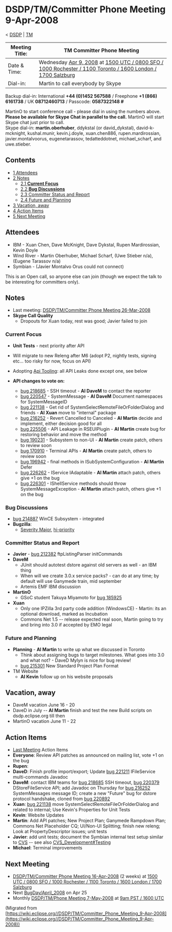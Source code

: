 

DSDP/TM/Committer Phone Meeting 9-Apr-2008
==========================================

< [DSDP](./DSDP "DSDP")‎ | [TM](./DSDP/TM "DSDP/TM")

| Meeting Title: | **TM Committer Phone Meeting** |
| --- | --- |
| Date & Time: | Wednesday [Apr 9, 2008](./index.php?title=Apr_9,_2008&action=edit&redlink=1 "Apr 9, 2008 (page does not exist)") at [1500 UTC / 0800 SFO / 1000 Rochester / 1100 Toronto / 1600 London / 1700 Salzburg](http://www.timeanddate.com/worldclock/meetingdetails.html?year=2008&month=4&day=9&hour=15&min=00&sec=0&p1=224&p2=159&p3=250&p4=136&p5=223&iv=1800) |
| Dial-in: | Martin to call everybody by Skype |

Backup dial-in: International **+44 (0)1452 567588** / Freephone **+1 (866) 6161738** / UK **08712460713** / Passcode: **0587322148 #**

MartinO to start conference call - please dial in using the numbers above.  
**Please be available for Skype Chat in parallel to the call.** MartinO will start Skype chat just prior to call.  
Skype dial-in: **martin.oberhuber**, ddykstal (or david\_dykstal), david-k-mcknight, kushal.munir, kevin.j.doyle, xuan.chen886, rupen.mardirossian, javier.montalvoorus, eugenetarassov, tedatteddotnet, michael\_scharf, and uwe.stieber.  

Contents
--------

*   [1 Attendees](#Attendees)
*   [2 Notes](#Notes)
    *   [2.1 **Current Focus**](#Current-Focus)
    *   [2.2 **Bug Discussions**](#Bug-Discussions)
    *   [2.3 Committer Status and Report](#Committer-Status-and-Report)
    *   [2.4 Future and Planning](#Future-and-Planning)
*   [3 Vacation, away](#Vacation.2C-away)
*   [4 Action Items](#Action-Items)
*   [5 Next Meeting](#Next-Meeting)

Attendees
---------

*   IBM - Xuan Chen, Dave McKnight, Dave Dykstal, Rupen Mardirossian, Kevin Doyle
*   Wind River - Martin Oberhuber, Michael Scharf, (Uwe Stieber n/a), (Eugene Tarassov n/a)
*   Symbian - (Javier Montalvo Orus could not connect)

This is an Open call, so anyone else can join (though we expect the talk to be interesting for committers only).

Notes
-----

*   Last meeting: [DSDP/TM/Committer Phone Meeting 26-Mar-2008](./DSDP/TM/Committer_Phone_Meeting_26-Mar-2008 "DSDP/TM/Committer Phone Meeting 26-Mar-2008")
*   **Skype Call Quality**
    *   Dropouts for Xuan today, rest was good; Javier failed to join

### **Current Focus**

*   **Unit Tests** \- next priority after API
*   Will migrate to new Releng after M6 (adopt P2, nightly tests, signing etc... too risky for now, focus on API)
*   Adopting [Api Tooling](./Api_Tooling "Api Tooling"): all API Leaks done except one, see below

*   **API changes to vote on:**
    *   [bug 218685](https://bugs.eclipse.org/bugs/show_bug.cgi?id=218685) \- SSH timeout - **AI DaveM** to contact the reporter
    *   [bug 220547](https://bugs.eclipse.org/bugs/show_bug.cgi?id=220547) \- SystemMessage - **AI DaveM** Document namespaces for SystemMessageID
    *   [bug 221138](https://bugs.eclipse.org/bugs/show_bug.cgi?id=221138) \- Get rid of SystemSelectRemoteFileOrFolderDialog and friends - **AI Xuan** move to "internal" package
    *   [bug 216252](https://bugs.eclipse.org/bugs/show_bug.cgi?id=216252) \- Revert Cancelled to Canceled - **AI Martin** decide and implement, either decision good for all
    *   [bug 225506](https://bugs.eclipse.org/bugs/show_bug.cgi?id=225506) \- API Leakage in RSEUIPlugin - **AI Martin** create bug for restoring behavior and move the method
    *   [bug 190231](https://bugs.eclipse.org/bugs/show_bug.cgi?id=190231) \- Subsystem to non-UI - **AI Martin** create patch, others to review soon
    *   [bug 170910](https://bugs.eclipse.org/bugs/show_bug.cgi?id=170910) \- Terminal APIs - **AI Martin** create patch, others to review soon
    *   [bug 196942](https://bugs.eclipse.org/bugs/show_bug.cgi?id=196942) \- final methods in ISubSystemConfiguration - **AI Martin** Defer
    *   [bug 226262](https://bugs.eclipse.org/bugs/show_bug.cgi?id=226262) \- IService IAdaptable - **AI Martin** attach patch, others give +1 on the bug
    *   [bug 226301](https://bugs.eclipse.org/bugs/show_bug.cgi?id=226301) \- IShellService methods should throw SystemMessageException - **AI Martin** attach patch, others give +1 on the bug

### **Bug Discussions**

*   [bug 214887](https://bugs.eclipse.org/bugs/show_bug.cgi?id=214887) WinCE Subsystem - integrated
*   **Bugzilla**:
    *   [Severity Major](https://bugs.eclipse.org/bugs/buglist.cgi?query_format=advanced&classification=DSDP&product=Target+Management&bug_status=UNCONFIRMED&bug_status=NEW&bug_status=ASSIGNED&bug_status=REOPENED&bug_severity=blocker&bug_severity=critical&bug_severity=major&cmdtype=doit), [hi-priority](https://bugs.eclipse.org/bugs/buglist.cgi?query_format=advanced&classification=DSDP&product=Target+Management&bug_status=UNCONFIRMED&bug_status=NEW&bug_status=ASSIGNED&bug_status=REOPENED&cmdtype=doit&field0-0-0=priority&type0-0-0=regexp&value0-0-0=P%5B12%5D&field0-0-1=bug_severity&type0-0-1=regexp&value0-0-1=blocker%7Ccritical%7Cmajor)

### Committer Status and Report

*   **Javier** \- [bug 212382](https://bugs.eclipse.org/bugs/show_bug.cgi?id=212382) ftpListingParser initCommands
*   **DaveM**
    *   JUnit should autotest dstore against old servers as well - an IBM thing
    *   When will we create 3.0.x service packs? - can do at any time; by default will use Ganymede train, mid september
    *   Artemis EMF IBM discussion
*   **MartinO**
    *   GSoC student Takuya Miyamoto for [bug 185925](https://bugs.eclipse.org/bugs/show_bug.cgi?id=185925)
*   **Xuan**
    *   Only one IPZilla 3rd party code addition (WindowsCE) - Martin: its an optional download, marked as Incubation
    *   Commons Net 1.5 -- release expected real soon, Martin going to try and bring into 3.0 if accepted by EMO legal

### Future and Planning

*   **Planning** \- **AI Martin** to write up what we discussed in Toronto
    *   Think about assigning bugs to target milestones. What goes into 3.0 and what not? - DaveD Mylyn is nice for bug review!
    *   [bug 215301](https://bugs.eclipse.org/bugs/show_bug.cgi?id=215301) New Standard Project Plan Format
*   TM Website
    *   **AI Kevin** follow up on his website proposals

Vacation, away
--------------

*   DaveM vacation June 16 - 20
*   DaveD in July -- **AI Martin** finish and test the new Build scripts on dsdp.eclipse.org till then
*   MartinO vacation June 11 - 22

Action Items
------------

*   [Last Meeting](./DSDP/TM/Committer_Phone_Meeting_26-Mar-2008#Action_Items "DSDP/TM/Committer Phone Meeting 26-Mar-2008") Action Items
*   **Everyone**: Review API patches as announced on mailing list, vote +1 on the bug
*   **Rupen**:
*   **DaveD**: Finish profile import/export; Update [bug 221211](https://bugs.eclipse.org/bugs/show_bug.cgi?id=221211) IFileService multi-commands Javadoc
*   **DaveM**: contact IBM teams for [bug 218685](https://bugs.eclipse.org/bugs/show_bug.cgi?id=218685) SSH timeout, [bug 220379](https://bugs.eclipse.org/bugs/show_bug.cgi?id=220379) DStoreFileService API; add Javadoc on Thursday for [bug 216252](https://bugs.eclipse.org/bugs/show_bug.cgi?id=216252) SystemMessages message ID; create a new "Future" bug for dstore protocol handshake, cloned from [bug 220892](https://bugs.eclipse.org/bugs/show_bug.cgi?id=220892)
*   **Xuan**: [bug 221138](https://bugs.eclipse.org/bugs/show_bug.cgi?id=221138) move SystemSelectRemoteFileOrFolderDialog and related to internal; Use Kevin's Properties for Unit Tests
*   **Kevin**: Website Updates
*   **Martin**: Add API patches; New Project Plan; Ganymede Rampdown Plan; Commons Net Placeholder CQ; UI/Non-UI Splitting; finish new releng; Look at PropertyDescriptor issues; unit tests
*   **Javier**: add unit tests; document the Symbian internal test setup similar to [CVS](https://bugs.eclipse.org/bugs/show_bug.cgi?id=204138#c20) \-\- see also [CVS_Development#Testing](./CVS_Development#Testing "CVS Development")
*   **Michael**: Terminal improvements

Next Meeting
------------

*   [DSDP/TM/Committer Phone Meeting 16-Apr-2008](./DSDP/TM/Committer_Phone_Meeting_16-Apr-2008 "DSDP/TM/Committer Phone Meeting 16-Apr-2008") (2 weeks) at [1500 UTC / 0800 SFO / 1000 Rochester / 1100 Toronto / 1600 London / 1700 Salzburg](http://www.timeanddate.com/worldclock/meetingdetails.html?year=2008&month=4&day=16&hour=15&min=00&sec=0&p1=224&p2=159&p3=250&p4=136&p5=223&iv=1800)
*   Next [BugDay/April_2008](./BugDay/April_2008 "BugDay/April 2008") on Apr 25
*   Monthly [DSDP/TM/Phone Meeting 7-May-2008](./DSDP/TM/Phone_Meeting_7-May-2008 "DSDP/TM/Phone Meeting 7-May-2008") at [9am PST / 1600 UTC](http://www.timeanddate.com/worldclock/fixedtime.html?month=5&day=7&year=2008&hour=16&min=00&sec=0&p1=0)


(Migrated from [https://wiki.eclipse.org//DSDP/TM/Committer_Phone_Meeting_9-Apr-2008](https://wiki.eclipse.org//DSDP/TM/Committer_Phone_Meeting_9-Apr-2008))